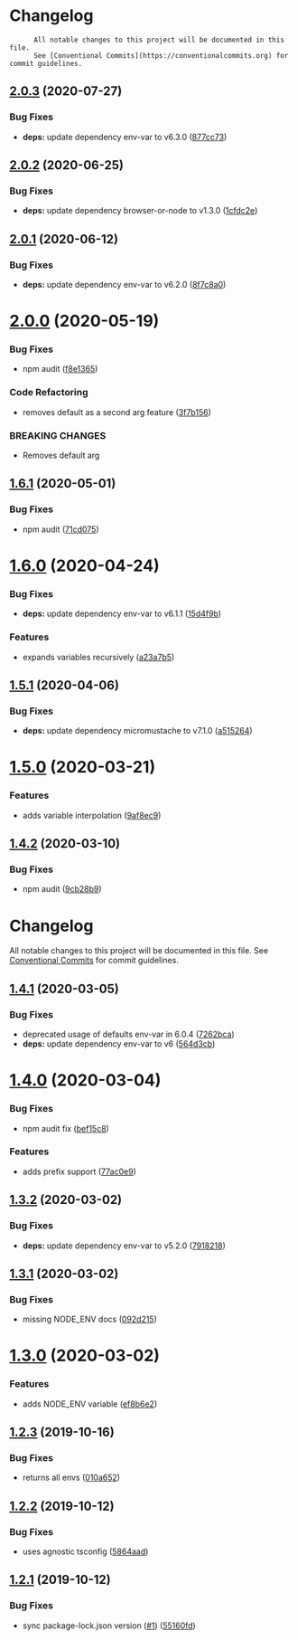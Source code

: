 # Changelog

          All notable changes to this project will be documented in this file.
          See [Conventional Commits](https://conventionalcommits.org) for commit guidelines.

## [2.0.3](https://github.com/ScaleLeap/config/compare/v2.0.2...v2.0.3) (2020-07-27)


### Bug Fixes

* **deps:** update dependency env-var to v6.3.0 ([877cc73](https://github.com/ScaleLeap/config/commit/877cc73d3bf774bf0831c7077bab121e2054cc25))

## [2.0.2](https://github.com/ScaleLeap/config/compare/v2.0.1...v2.0.2) (2020-06-25)


### Bug Fixes

* **deps:** update dependency browser-or-node to v1.3.0 ([1cfdc2e](https://github.com/ScaleLeap/config/commit/1cfdc2e68969b7fef567cc52310cf808551900ca))

## [2.0.1](https://github.com/ScaleLeap/config/compare/v2.0.0...v2.0.1) (2020-06-12)


### Bug Fixes

* **deps:** update dependency env-var to v6.2.0 ([8f7c8a0](https://github.com/ScaleLeap/config/commit/8f7c8a0f88f10278c7efe3d9aba9480b3f027b39))

# [2.0.0](https://github.com/ScaleLeap/config/compare/v1.6.1...v2.0.0) (2020-05-19)


### Bug Fixes

* npm audit ([f8e1365](https://github.com/ScaleLeap/config/commit/f8e13651d619a0f78054d3521b92a2b281578f85))


### Code Refactoring

* removes default as a second arg feature ([3f7b156](https://github.com/ScaleLeap/config/commit/3f7b1561f067d133094417aa1e80e8578fa66ac1))


### BREAKING CHANGES

* Removes default arg

## [1.6.1](https://github.com/ScaleLeap/config/compare/v1.6.0...v1.6.1) (2020-05-01)


### Bug Fixes

* npm audit ([71cd075](https://github.com/ScaleLeap/config/commit/71cd07589c5a981c85046cf78b7981285fc01bd7))

# [1.6.0](https://github.com/ScaleLeap/config/compare/v1.5.1...v1.6.0) (2020-04-24)


### Bug Fixes

* **deps:** update dependency env-var to v6.1.1 ([15d4f9b](https://github.com/ScaleLeap/config/commit/15d4f9bc4ef6fe94d508b31708928c68cc3bc247))


### Features

* expands variables recursively ([a23a7b5](https://github.com/ScaleLeap/config/commit/a23a7b50f42d6496b03e3af89fe0899d25a7a5ea))

## [1.5.1](https://github.com/ScaleLeap/config/compare/v1.5.0...v1.5.1) (2020-04-06)


### Bug Fixes

* **deps:** update dependency micromustache to v7.1.0 ([a515264](https://github.com/ScaleLeap/config/commit/a51526487a0a44a7ce3466e24151a949dc6aa325))

# [1.5.0](https://github.com/ScaleLeap/config/compare/v1.4.2...v1.5.0) (2020-03-21)


### Features

* adds variable interpolation ([9af8ec9](https://github.com/ScaleLeap/config/commit/9af8ec969d02f7326fe41588110101be470a3480))

## [1.4.2](https://github.com/ScaleLeap/config/compare/v1.4.1...v1.4.2) (2020-03-10)


### Bug Fixes

* npm audit ([9cb28b9](https://github.com/ScaleLeap/config/commit/9cb28b91192c9b5b9436e0a4537b544efbbe689c))

# Changelog

All notable changes to this project will be documented in this file. See
[Conventional Commits](https://conventionalcommits.org) for commit guidelines.

## [1.4.1](https://github.com/ScaleLeap/config/compare/v1.4.0...v1.4.1) (2020-03-05)


### Bug Fixes

* deprecated usage of defaults env-var in 6.0.4 ([7262bca](https://github.com/ScaleLeap/config/commit/7262bca37990584e21f4858004fca5f863f0292e))
* **deps:** update dependency env-var to v6 ([564d3cb](https://github.com/ScaleLeap/config/commit/564d3cbb9d3f28c38ff6ff16d30cd48f1e86928e))

# [1.4.0](https://github.com/ScaleLeap/config/compare/v1.3.2...v1.4.0) (2020-03-04)


### Bug Fixes

* npm audit fix ([bef15c8](https://github.com/ScaleLeap/config/commit/bef15c8a4ab9f4671db16eb7c61508a19c3fb60e))


### Features

* adds prefix support ([77ac0e9](https://github.com/ScaleLeap/config/commit/77ac0e9cbb056c260f62fa506c5b3e435ca44df1))

## [1.3.2](https://github.com/ScaleLeap/config/compare/v1.3.1...v1.3.2) (2020-03-02)


### Bug Fixes

* **deps:** update dependency env-var to v5.2.0 ([7918218](https://github.com/ScaleLeap/config/commit/79182188d1555af2ac9f1099449fbbfde6855b6e))

## [1.3.1](https://github.com/ScaleLeap/config/compare/v1.3.0...v1.3.1) (2020-03-02)


### Bug Fixes

* missing NODE_ENV docs ([092d215](https://github.com/ScaleLeap/config/commit/092d215111c06400167bbeed6977b3e7bca13433))

# [1.3.0](https://github.com/ScaleLeap/config/compare/v1.2.3...v1.3.0) (2020-03-02)


### Features

* adds NODE_ENV variable ([ef8b6e2](https://github.com/ScaleLeap/config/commit/ef8b6e26ac845599c1dda8e29e3aae55dfcf31c3))

## [1.2.3](https://github.com/ScaleLeap/config/compare/v1.2.2...v1.2.3) (2019-10-16)


### Bug Fixes

* returns all envs ([010a652](https://github.com/ScaleLeap/config/commit/010a6522e2b9b6709757d78bcb601dbeb31f3c9b))

## [1.2.2](https://github.com/ScaleLeap/config/compare/v1.2.1...v1.2.2) (2019-10-12)


### Bug Fixes

* uses agnostic tsconfig ([5864aad](https://github.com/ScaleLeap/config/commit/5864aad0c88ecd534cf2ba295547892190ddd71a))

## [1.2.1](https://github.com/ScaleLeap/config/compare/v1.2.0...v1.2.1) (2019-10-12)


### Bug Fixes

* sync package-lock.json version ([#1](https://github.com/ScaleLeap/config/issues/1)) ([55160fd](https://github.com/ScaleLeap/config/commit/55160fda718e3ac2f84c068a1ebb96d0f3f24791))
